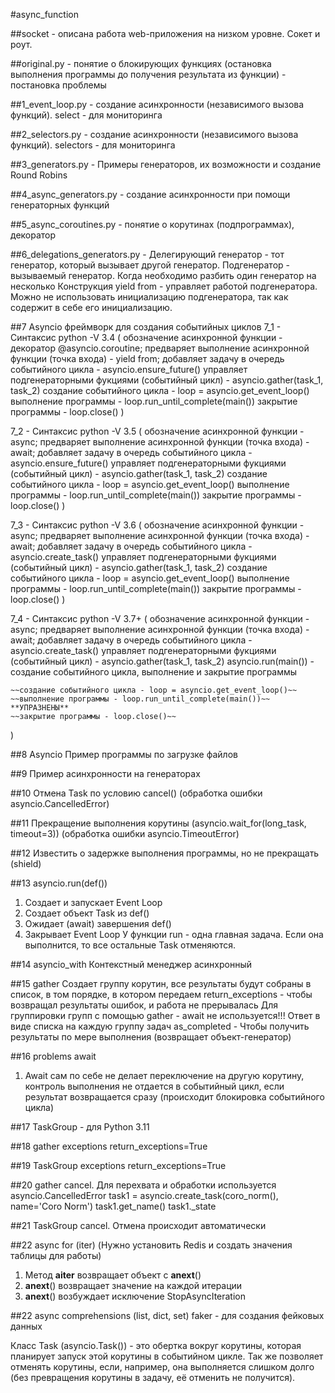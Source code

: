 #async_function 

##socket - описана работа web-приложения на низком уровне. Сокет и роут.

##original.py - понятие о блокирующих функциях (остановка выполнения программы до получения результата из функции) - постановка проблемы

##1_event_loop.py - создание асинхронности (независимого вызова функций). select - для мониторинга

##2_selectors.py - создание асинхронности (независимого вызова функций). selectors - для мониторинга

##3_generators.py - Примеры генераторов, их возможности и создание Round Robins

##4_async_generators.py - создание асинхронности при помощи генераторных функций

##5_async_coroutines.py - понятие о корутинах (подпрограммах), декоратор

##6_delegations_generators.py - Делегирующий генератор - тот генератор, который вызывает другой генератор. Подгенератор - вызываемый генератор. Когда необходимо разбить один генератор на несколько
Конструкция yield from - управляет работой подгенератора. Можно не использовать инициализацию подгенератора, так как содержит в себе его инициализацию.

##7 Asyncio фреймворк для создания событийных циклов
7_1 - Синтаксис python -V 3.4 (
    обозначение асинхронной функции - декоратор @asyncio.coroutine; 
    предваряет выполнение асинхронной функции (точка входа) - yield from;
    добавляет задачу в очередь событийного цикла - asyncio.ensure_future()
    управляет подгенераторными фукциями (событийный цикл) - asyncio.gather(task_1, task_2)
    создание событийного цикла - loop = asyncio.get_event_loop()
    выполнение программы - loop.run_until_complete(main())
    закрытие программы - loop.close()
)

7_2 - Синтаксис python -V 3.5 (
    обозначение асинхронной функции - async; 
    предваряет выполнение асинхронной функции (точка входа) - await;
    добавляет задачу в очередь событийного цикла - asyncio.ensure_future()
    управляет подгенераторными фукциями (событийный цикл) - asyncio.gather(task_1, task_2)
    создание событийного цикла - loop = asyncio.get_event_loop()
    выполнение программы - loop.run_until_complete(main())
    закрытие программы - loop.close()
)

7_3 - Синтаксис python -V 3.6 (
    обозначение асинхронной функции - async; 
    предваряет выполнение асинхронной функции (точка входа) - await;
    добавляет задачу в очередь событийного цикла - asyncio.create_task()
    управляет подгенераторными фукциями (событийный цикл) - asyncio.gather(task_1, task_2)
    создание событийного цикла - loop = asyncio.get_event_loop()
    выполнение программы - loop.run_until_complete(main())
    закрытие программы - loop.close()
)

7_4 - Синтаксис python -V 3.7+  (
    обозначение асинхронной функции - async; 
    предваряет выполнение асинхронной функции (точка входа) - await;
    добавляет задачу в очередь событийного цикла - asyncio.create_task()
    управляет подгенераторными фукциями (событийный цикл) - asyncio.gather(task_1, task_2)
    asyncio.run(main()) - создание событийного цикла, выполнение и закрытие программы

    ~~создание событийного цикла - loop = asyncio.get_event_loop()~~
    ~~выполнение программы - loop.run_until_complete(main())~~          **УПРАЗНЕНЫ**
    ~~закрытие программы - loop.close()~~
)

##8 Asyncio Пример программы по загрузке файлов

##9 Пример асинхронности на генераторах

##10 Отмена Task по условию cancel() (обработка ошибки asyncio.CancelledError)

##11 Прекращение выполнения корутины (asyncio.wait_for(long_task, timeout=3)) (обработка ошибки asyncio.TimeoutError)

##12 Известить о задержке выполнения программы, но не прекращать (shield)

##13 asyncio.run(def())
1. Создает и запускает Event Loop
2. Создает объект Task из def()
3. Ожидает (await) завершения def()
4. Закрывает Event Loop
У функции run - одна главная задача. Если она выполнится, то все остальные Task отменяются.

##14 asyncio_with Контекстный менеджер асинхронный

##15 gather Создает группу корутин, все результаты будут собраны в список, в том порядке, в котором передаем
return_exceptions - чтобы возвращал результаты ошибок, и работа не прерывалась
Для группировки групп с помощью gather - await не используется!!! Ответ в виде списка на каждую группу задач
as_completed - Чтобы получить результаты по мере выполнения (возвращает объект-генератор)

##16 problems await
1. Await сам по себе не делает переключение на другую корутину, контроль выполнения не отдается в событийный цикл, если результат возвращается сразу (происходит блокировка событийного цикла)

##17 TaskGroup - для Python 3.11

##18 gather exceptions return_exceptions=True

##19 TaskGroup exceptions return_exceptions=True

##20 gather cancel. Для перехвата и обработки используется asyncio.CancelledError
task1 = asyncio.create_task(coro_norm(), name='Coro Norm')
task1.get_name()
task1._state

##21 TaskGroup cancel. Отмена происходит автоматически

##22 async for (iter) (Нужно установить Redis и создать значения таблицы для работы)
1. Метод __aiter__ возвращает объект с __anext__()
2. __anext__() возвращает значение на каждой итерации
3. __anext__() возбуждает исключение StopAsyncIteration

##22 async comprehensions (list, dict, set)
faker - для создания фейковых данных

Класс Task (asyncio.Task()) - это обертка вокруг корутины, которая планирует запуск этой корутины в событийном цикле. Так же позволяет отменять корутины, если, например, она выполняется слишком долго (без превращения корутины в задачу, её отменить не получится).